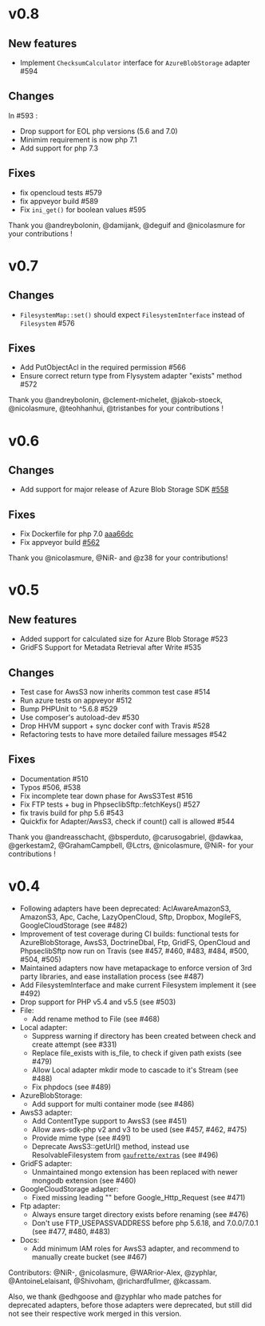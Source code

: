 v0.8
====

## New features

- Implement `ChecksumCalculator` interface for `AzureBlobStorage` adapter #594

## Changes

In #593 :
- Drop support for EOL php versions (5.6 and 7.0)
- Minimim requirement is now php 7.1
- Add support for php 7.3

## Fixes

- fix opencloud tests #579
- fix appveyor build #589
- Fix `ini_get()` for boolean values #595

Thank you @andreybolonin, @damijank, @deguif and @nicolasmure for your
contributions !

v0.7
====

## Changes
- `FilesystemMap::set()` should expect `FilesystemInterface` instead of
`Filesystem` #576

## Fixes

- Add PutObjectAcl in the required permission #566
- Ensure correct return type from Flysystem adapter "exists" method #572

Thank you @andreybolonin, @clement-michelet, @jakob-stoeck, @nicolasmure,
@teohhanhui, @tristanbes for your contributions !

v0.6
====

## Changes
- Add support for major release of Azure Blob Storage SDK [#558](https://github.com/KnpLabs/Gaufrette/pull/558)

## Fixes
- Fix Dockerfile for php 7.0 [aaa66dc](https://github.com/KnpLabs/Gaufrette/commit/aaa66dcf298d313e7ae3f525714923fcfd787e94)
- Fix appveyor build [#562](https://github.com/KnpLabs/Gaufrette/pull/562)

Thank you @nicolasmure, @NiR- and @z38 for your contributions!

v0.5
====

## New features
- Added support for calculated size for Azure Blob Storage #523
- GridFS Support for Metadata Retrieval after Write #535

## Changes
- Test case for AwsS3 now inherits common test case #514
- Run azure tests on appveyor #512
- Bump PHPUnit to ^5.6.8 #529
- Use composer's autoload-dev #530
- Drop HHVM support + sync docker conf with Travis #528
- Refactoring tests to have more detailed failure messages #542

## Fixes
- Documentation #510
- Typos #506, #538
- Fix incomplete tear down phase for AwsS3Test #516
- Fix FTP tests + bug in PhpseclibSftp::fetchKeys() #527
- fix travis build for php 5.6 #543
- Quickfix for Adapter/AwsS3, check if count() call is allowed #544

Thank you @andreasschacht, @bsperduto, @carusogabriel, @dawkaa, @gerkestam2,
@GrahamCampbell, @Lctrs, @nicolasmure, @NiR- for your contributions !

v0.4
====

* Following adapters have been deprecated: AclAwareAmazonS3, AmazonS3, Apc, Cache, LazyOpenCloud, Sftp, Dropbox, MogileFS, GoogleCloudStorage (see #482)
* Improvement of test coverage during CI builds: functional tests for AzureBlobStorage, AwsS3, DoctrineDbal, Ftp, GridFS, OpenCloud and PhpseclibSftp now run on Travis (see #457, #460, #483, #484, #500, #504, #505)
* Maintained adapters now have metapackage to enforce version of 3rd party libraries, and ease installation process (see #487)
* Add FilesystemInterface and make current Filesystem implement it (see #492)
* Drop support for PHP v5.4 and v5.5 (see #503)
* File:
  * Add rename method to File (see #468)
* Local adapter:
  * Suppress warning if directory has been created between check and create attempt (see #331)
  * Replace file_exists with is_file, to check if given path exists (see #479)
  * Allow Local adapter mkdir mode to cascade to it's Stream (see #488)
  * Fix phpdocs (see #489)
* AzureBlobStorage:
  * Add support for multi container mode (see #486)
* AwsS3 adapter:
  * Add ContentType support to AwsS3 (see #451)
  * Allow aws-sdk-php v2 and v3 to be used (see #457, #462, #475)
  * Provide mime type (see #491)
  * Deprecate AwsS3::getUrl() method, instead use ResolvableFilesystem from [`gaufrette/extras`](https://github.com/Gaufrette/extras) (see #496)
* GridFS adapter:
  * Unmaintained mongo extension has been replaced with newer mongodb extension (see #460)
* GoogleCloudStorage adapter:
  * Fixed missing leading "\" before Google_Http_Request (see #471)
* Ftp adapter:
  * Always ensure target directory exists before renaming (see #476)
  * Don't use FTP_USEPASSVADDRESS before php 5.6.18, and 7.0.0/7.0.1 (see #477, #480, #483)
* Docs:
  * Add minimum IAM roles for AwsS3 adapter, and recommend to manually create bucket (see #467)


Contributors: @NiR-, @nicolasmure, @WARrior-Alex, @zyphlar, @AntoineLelaisant, @Shivoham, @richardfullmer, @kcassam.

Also, we thank @edhgoose and @zyphlar who made patches for deprecated adapters, before those adapters were deprecated, but still did not see their respective work merged in this version.
